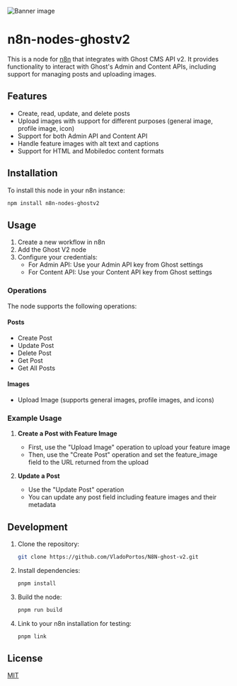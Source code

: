 ![Banner image](https://user-images.githubusercontent.com/10284570/173569848-c624317f-42b1-45a6-ab09-f0ea3c247648.png)

# n8n-nodes-ghostv2

This is a node for [n8n](n8n.io) that integrates with Ghost CMS API v2. It provides functionality to interact with Ghost's Admin and Content APIs, including support for managing posts and uploading images.

## Features

- Create, read, update, and delete posts
- Upload images with support for different purposes (general image, profile image, icon)
- Support for both Admin API and Content API
- Handle feature images with alt text and captions
- Support for HTML and Mobiledoc content formats

## Installation

To install this node in your n8n instance:

```bash
npm install n8n-nodes-ghostv2
```

## Usage

1. Create a new workflow in n8n
2. Add the Ghost V2 node
3. Configure your credentials:
   - For Admin API: Use your Admin API key from Ghost settings
   - For Content API: Use your Content API key from Ghost settings

### Operations

The node supports the following operations:

#### Posts
- Create Post
- Update Post
- Delete Post
- Get Post
- Get All Posts

#### Images
- Upload Image (supports general images, profile images, and icons)

### Example Usage

1. **Create a Post with Feature Image**
   - First, use the "Upload Image" operation to upload your feature image
   - Then, use the "Create Post" operation and set the feature_image field to the URL returned from the upload

2. **Update a Post**
   - Use the "Update Post" operation
   - You can update any post field including feature images and their metadata

## Development

1. Clone the repository:
   ```bash
   git clone https://github.com/VladoPortos/N8N-ghost-v2.git
   ```

2. Install dependencies:
   ```bash
   pnpm install
   ```

3. Build the node:
   ```bash
   pnpm run build
   ```

4. Link to your n8n installation for testing:
   ```bash
   pnpm link
   ```

## License

[MIT](LICENSE.md)
